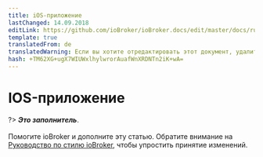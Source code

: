 ```yaml
---
title: iOS-приложение
lastChanged: 14.09.2018
editLink: https://github.com/ioBroker/ioBroker.docs/edit/master/docs/ru/cloud/iosapp.md
template: true
translatedFrom: de
translatedWarning: Если вы хотите отредактировать этот документ, удалите поле «translationFrom», в противном случае этот документ будет снова автоматически переведен
hash: +TM62XG+ugX7WIUWxlhylwrorAuafWnXRDNTn2iK+wA=
---
```

# IOS-приложение
?> ***Это заполнитель***.<br><br> Помогите ioBroker и дополните эту статью. Обратите внимание на [Руководство по стилю ioBroker](https://www.iobroker.net/#de/documentation/community/styleguidedoc.md), чтобы упростить принятие изменений.